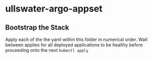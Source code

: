 # ullswater-argo-appset

## Bootstrap the Stack 
Apply each of the the yaml within this folder in numerical order.
Wait between applies for all deployed applications to be healthy before proceeding onto the next `kubectl apply`
